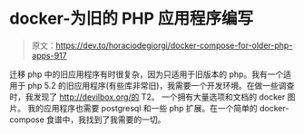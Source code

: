 # docker-为旧的 PHP 应用程序编写

> 原文：<https://dev.to/horaciodegiorgi/docker-compose-for-older-php-apps-917>

迁移 php 中的旧应用程序有时很复杂，因为只适用于旧版本的 php。我有一个适用于 php 5.2 的旧应用程序(有些库非常旧)，我需要一个开发环境。在做一些调查时，我发现了 http://devilbox.org/的 T2。
一个拥有大量选项和文档的 docker 图片。
我的应用程序也需要 postgresql 和一些 php 扩展。在一个简单的 docker-compose 食谱中，我找到了我需要的一切。